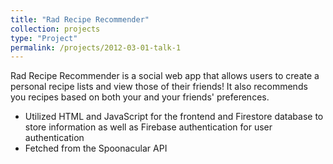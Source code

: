 ```yaml
---
title: "Rad Recipe Recommender"
collection: projects
type: "Project"
permalink: /projects/2012-03-01-talk-1
---
```


Rad Recipe Recommender is a social web app that allows users to create a personal recipe lists and view those of their friends! It also recommends you recipes based on both your and your friends' preferences.

* Utilized HTML and JavaScript for the frontend and Firestore database to store information as well as Firebase authentication for user authentication
* Fetched from the Spoonacular API
